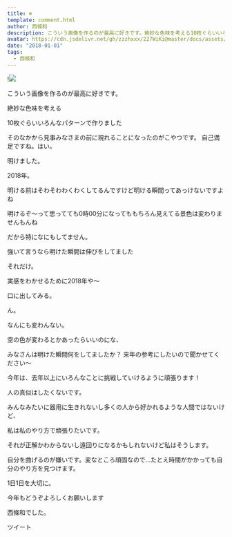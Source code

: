```yaml
---
title: ❄︎
template: comment.html
author: 西條和
description: こういう画像を作るのが最高に好きです。絶妙な色味を考える10枚ぐらいいろんなパターンで作りましたそのなかから見事みなさまの前に現れることになったのがこやつです。自己満...
avatar: https://cdn.jsdelivr.net/gh/zzzhxxx/227WiKi@master/docs/assets/photo/avatar/nagomi.jpg
date: "2018-01-01"
tags:
  - 西條和
---
```


!![](https://cdn.jsdelivr.net/gh/227WiKi/227WiKi-image@master/blog-image/nagomi-2018-01-01_1.jpg)













こういう画像を作るのが最高に好きです。

絶妙な色味を考える


10枚ぐらいいろんなパターンで作りました

そのなかから見事みなさまの前に現れることになったのがこやつです。
自己満足ですね。はい。







明けました。


2018年。




明ける前はそわそわわくわくしてるんですけど明ける瞬間ってあっけないですよね



明けるぞ〜って思ってても0時00分になってももちろん見えてる景色は変わりませんもんね



だから特になにもしてません。



強いて言うなら明けた瞬間は伸びをしてました


それだけ。



実感をわかせるために2018年や〜

口に出してみる。





ん。






なんにも変わんない。

空の色が変わるとかあったらいいのにな、




みなさんは明けた瞬間何をしてましたか？
来年の参考にしたいので聞かせてください〜






今年は、去年以上にいろんなことに挑戦していけるように頑張ります！




人の真似はしたくないです。




みんなみたいに器用に生きれないし多くの人から好かれるような人間ではないけど、

私は私のやり方で頑張りたいです。




それが正解かわからないし遠回りになるかもしれないけど私はそうします。



自分を曲げるのが嫌いです。変なところ頑固なので…たとえ時間がかかっても自分のやり方を見つけます。



1日1日を大切に。






今年もどうぞよろしくお願いします


西條和でした。


ツイート



